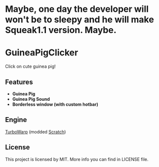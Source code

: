 # Maybe, one day the developer will won't be to sleepy and he will make Squeak1.1 version. Maybe.

# GuineaPigClicker
Click on cute guinea pig!


## Features
- **Guinea Pig**
- **Guinea Pig Sound**
- **Borderless window (with custom hotbar)**

## Engine
[TurboWarp](https://turbowarp.org) (modded [Scratch](https://scratch.mit.edu))

## License
This project is licensed by MIT. More info you can find in LICENSE file.
